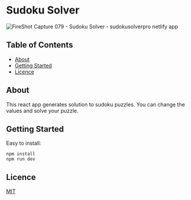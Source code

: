 # Sudoku Solver
![FireShot Capture 079 - Sudoku Solver - sudokusolverpro netlify app](https://github.com/alidarcan/sudokuSolver/assets/99339675/cc37db00-1c22-40db-9b9e-18c85e42ebb0)

## Table of Contents

- [About](#about)
- [Getting Started](#getting_started)
- [Licence](#licence)

## About <a name = "about"></a>

This react app generates solution to sudoku puzzles. You can change the values and solve your puzzle.

## Getting Started <a name = "getting_started"></a>

Easy to install:

```
npm install 
npm run dev
```


## Licence <a name = "licence"></a>

[MIT](https://choosealicense.com/licenses/mit/)
